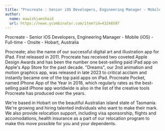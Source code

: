 ```yaml
---
title: "Procreate : Senior iOS Developers, Engineering Manager - Mobile (iOS)"
author:
  name: mawishjamshaid
  url: https://news.ycombinator.com/item?id=43248587
---
```

Procreate - Senior iOS Developers, Engineering Manager - Mobile (iOS) - Full-time - Onsite - Hobart, Australia

Procreate; also the name of our successful digital art and illustration app for iPad. First released in 2011. Procreate has received two coveted Apple Design Awards and has been the number one best-selling paid iPad app on Apple&#x27;s App Store for the past decade. &quot;Dreams&quot;, our 2nd animation and motion graphics app, was released in late 2023 to critical acclaim and instantly became one of the top paid apps on iPad. Procreate Pocket, named iPhone App of the Year in 2018, which regularly rates as the best-selling paid iPhone app worldwide is also in the list of the creative tools Procreate has produced over the years.

We&#x27;re based in Hobart on the beautiful Australian island state of Tasmania. We&#x27;re growing and hiring talented individuals who want to make their mark. We also provide relocation support, including visa sponsorship, flights and accomodations, health insurance as a part of our relocation program to make this move possible for you and your dependents.
<JobApplication />
